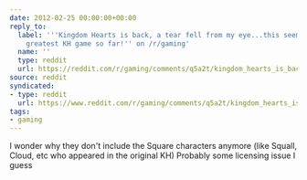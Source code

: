 ```yaml
---
date: 2012-02-25 00:00:00+00:00
reply_to:
  label: '''Kingdom Hearts is back, a tear fell from my eye...this seems like the
    greatest KH game so far!'' on /r/gaming'
  name: ''
  type: reddit
  url: https://reddit.com/r/gaming/comments/q5a2t/kingdom_hearts_is_back_a_tear_fell_from_my/
source: reddit
syndicated:
- type: reddit
  url: https://www.reddit.com/r/gaming/comments/q5a2t/kingdom_hearts_is_back_a_tear_fell_from_my/c3uuvkr/
tags:
- gaming
---
```


I wonder why they don't include the Square characters anymore (like Squall, Cloud, etc who appeared in the original KH) Probably some licensing issue I guess